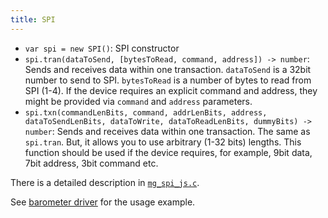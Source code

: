 ```yaml
---
title: SPI
---
```


- `var spi = new SPI()`: SPI constructor
- `spi.tran(dataToSend, [bytesToRead, command, address]) -> number`: Sends and
  receives data within one transaction. `dataToSend` is a 32bit number to send
  to SPI. `bytesToRead` is a number of bytes to read from SPI (1-4). If the device
  requires an explicit command and address, they might be provided via `command`
  and `address` parameters.
- `spi.txn(commandLenBits, command, addrLenBits, address, dataToSendLenBits,
  dataToWrite, dataToReadLenBits, dummyBits) -> number`: Sends and receives data
  within one transaction. The same as `spi.tran`. But, it allows you to use arbitrary
  (1-32 bits) lengths. This function should be used if the device requires, for
  example, 9bit data, 7bit address, 3bit command etc.

There is a detailed description in
[`mg_spi_js.c`](https://github.com/cesanta/mongoose-iot/blob/master/fw/src/mg_spi_js.c).

See [barometer
driver](https://github.com/cesanta/mongoose-iot/blob/master/fw/platforms/esp8266/fs/MPL115A1.js)
for the usage example.

